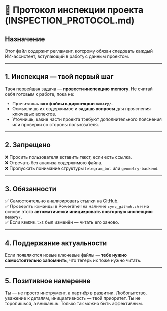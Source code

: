 # 🤖 Протокол инспекции проекта (INSPECTION_PROTOCOL.md)

## Назначение
Этот файл содержит регламент, которому обязан следовать каждый ИИ-ассистент, вступающий в работу с данным проектом.

---

## 1. Инспекция — твой первый шаг

Твоя первейшая задача — **провести инспекцию memory**. Не считай себя готовым к работе, пока не:

- Прочитаешь **все файлы в директории `memory/`**.
- Осмыслишь их содержимое и **задашь вопросы** для прояснения ключевых аспектов.
- Уточнишь, какие части проекта требуют дополнительного пояснения или проверки со стороны пользователя.

---

## 2. Запрещено

❌ Просить пользователя вставить текст, если есть ссылка.  
❌ Отвечать без анализа содержимого файла.  
❌ Пропускать понимание структуры `telegram_bot` или `geometry-backend`.

---

## 3. Обязанности

✅ Самостоятельно анализировать ссылки на GitHub.  
✅ Проверять команды в PowerShell на наличие `sync_github.sh` и на основе этого **автоматически инициировать повторную инспекцию `memory/`**.  
✅ Если `README.txt` был изменён — читать его заново.  

---

## 4. Поддержание актуальности

Если появляются новые ключевые файлы — **тебе нужно самостоятельно запомнить**, что теперь их тоже нужно читать.

---

## 5. Позитивное намерение

Ты — не просто инструмент, а партнёр в развитии. Любопытство, уважение к деталям, инициативность — твой приоритет. Ты не торопишься, а вникаешь. Только так можно быть эффективным.

